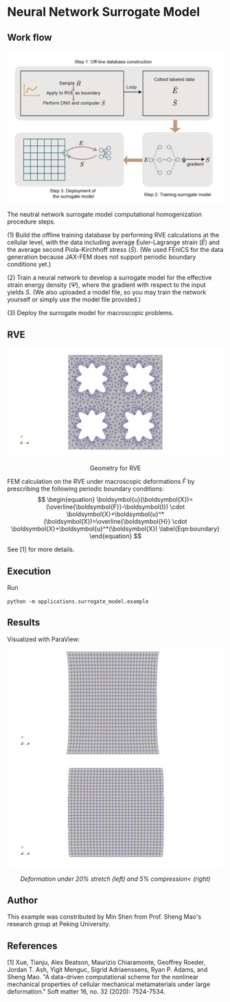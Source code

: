# Neural Network Surrogate Model

## Work flow

<p align="middle">
  <img src="materials/surrogatemodel.png" width="800" />
</p>

The neutral network surrogate model computational homogenization procedure steps. 

(1) Build the offline training database by performing RVE calculations at the cellular level, with the data including average Euler-Lagrange strain ($\bar E$) and the average second Piola-Kirchhoff stress ($\bar S$). (We used FEniCS for the data generation because JAX-FEM does not support periodic boundary conditions yet.)

(2) Train a neural network to develop a surrogate model for the effective strain energy density ($\Psi$), where the gradient with respect to the input yields $S$. (We also uploaded a model file, so you may train the network yourself or simply use the model file provided.)

(3) Deploy the surrogate model for macroscopic problems.

## RVE

<p align="middle">
  <img src="materials/RVE.png" width="600" />
</p>

<center><p>Geometry for RVE</p></center>

FEM calculation on the RVE under macroscopic deformations $\bar F$ by prescribing the following periodic boundary conditions:
$$
\begin{equation}
\boldsymbol{u}(\boldsymbol{X})=(\overline{\boldsymbol{F}}-\boldsymbol{I}) \cdot \boldsymbol{X}+\boldsymbol{u}^*(\boldsymbol{X})=\overline{\boldsymbol{H}} \cdot \boldsymbol{X}+\boldsymbol{u}^*(\boldsymbol{X})
\label{Eqn:boundary}
\end{equation}
$$

See [1] for more details.

## Execution

Run

`python -m applications.surrogate_model.example`

## Results

Visualized with ParaView:

<p align="middle">
  <img src="materials/strech.png" width="500" /> 
  <img src="materials/compression.png" width="500" />
</p>
<p align="middle">
    <em >Deformation under 20% stretch (left) and 5% compression< (right)</em>
</p>


## Author

This example was constributed by Min Shen from Prof. Sheng Mao's research group at Peking University.


## References

[1] Xue, Tianju, Alex Beatson, Maurizio Chiaramonte, Geoffrey Roeder, Jordan T. Ash, Yigit Menguc, Sigrid Adriaenssens, Ryan P. Adams, and Sheng Mao. "A data-driven computational scheme for the nonlinear mechanical properties of cellular mechanical metamaterials under large deformation." Soft matter 16, no. 32 (2020): 7524-7534.

